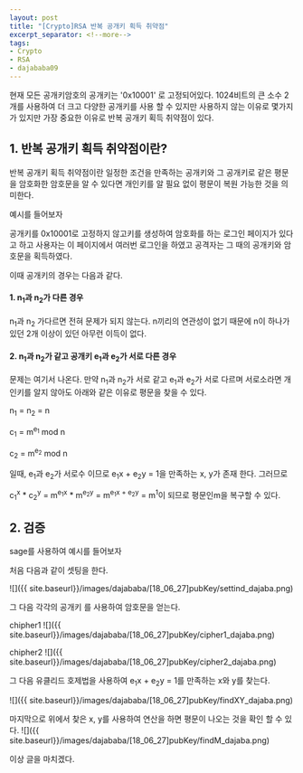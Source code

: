 ```yaml
---
layout: post
title: "[Crypto]RSA 반복 공개키 획득 취약점"
excerpt_separator: <!--more-->
tags:
- Crypto
- RSA
- dajababa09
---
```


현재 모든 공개키암호의 공개키는 '0x10001' 로 고정되어있다.
1024비트의 큰 소수 2개를 사용하여 더 크고 다양한 공개키를 사용 할 수 있지만 사용하지 않는 이유로 몇가지가 있지만 가장 중요한 이유로 반복 공개키 획득 취약점이 있다.

<!--more-->
## 1. 반복 공개키 획득 취약점이란?
반복 공개키 획득 취약점이란 일정한 조건을 만족하는 공개키와 그 공개키로 같은 평문을 암호화한 암호문을 알 수 있다면 개인키를 알 필요 없이 평문이 복원 가능한 것을 의미한다.

예시를 들어보자

공개키를 0x10001로 고정하지 않고키를 생성하여  암호화를 하는 로그인 페이지가 있다고 하고 사용자는 이 페이지에서 여러번 로그인을 하였고 공격자는 그 때의 공개키와 암호문을 획득하였다.

이때 공개키의 경우는 다음과 같다.

#### 1. n<sub>1</sub>과 n<sub>2</sub>가 다른 경우
n<sub>1</sub>과 n<sub>2</sub> 가다르면 전혀 문제가 되지 않는다. n끼리의 연관성이 없기 때문에 n이 하나가 있던 2개 이상이 있던 아무런 이득이 없다.

#### 2. n<sub>1</sub>과 n<sub>2</sub>가 같고 공개키 e<sub>1</sub>과 e<sub>2</sub>가 서로 다른 경우
문제는 여기서 나온다. 만약 n<sub>1</sub>과 n<sub>2</sub>가 서로 같고 e<sub>1</sub>과 e<sub>2</sub>가 서로 다르며 서로소라면 개인키를 알지 않아도 아래와 같은 이유로  평문을 찾을 수 있다.
 
n<sub>1</sub> = n<sub>2</sub> = n  

c<sub>1</sub> = m<sup>e<sub>1</sub></sup> mod n  

c<sub>2</sub> = m<sup>e<sub>2</sub></sup> mod n  

일때, 
e<sub>1</sub>과 e<sub>2</sub>가 서로수 이므로 e<sub>1</sub>x + e<sub>2</sub>y = 1을 만족하는 x, y가 존재 한다.
그러므로

c<sub>1</sub><sup>x</sup> * c<sub>2</sub><sup>y</sup> = m<sup>e<sub>1</sub>x</sup> * m<sup>e<sub>2</sub>y</sup> = m<sup>e<sub>1</sub>x + e<sub>2</sub>y</sup> = m<sup>1</sup>이 되므로 평문인m을 복구할 수 있다.


## 2. 검증
sage를 사용하여 예시를 들어보자

처음 다음과 같이 셋팅을 한다.

![]({{ site.baseurl}}/images/dajababa/[18_06_27]pubKey/settind_dajaba.png)

그 다음 각각의 공개키 를 사용하여 암호문을 얻는다.

chipher1
![]({{ site.baseurl}}/images/dajababa/[18_06_27]pubKey/cipher1_dajaba.png)

chipher2
![]({{ site.baseurl}}/images/dajababa/[18_06_27]pubKey/cipher2_dajaba.png)

그 다음 유클리드 호제법을 사용하여 e<sub>1</sub>x + e<sub>2</sub>y = 1를 만족하는 x와 y를 찾는다.

![]({{ site.baseurl}}/images/dajababa/[18_06_27]pubKey/findXY_dajaba.png)

마지막으로 위에서 찾은 x, y를 사용하여 연산을 하면 평문이 나오는 것을 확인 할 수 있다.
![]({{ site.baseurl}}/images/dajababa/[18_06_27]pubKey/findM_dajaba.png)

이상 글을 마치겠다.
